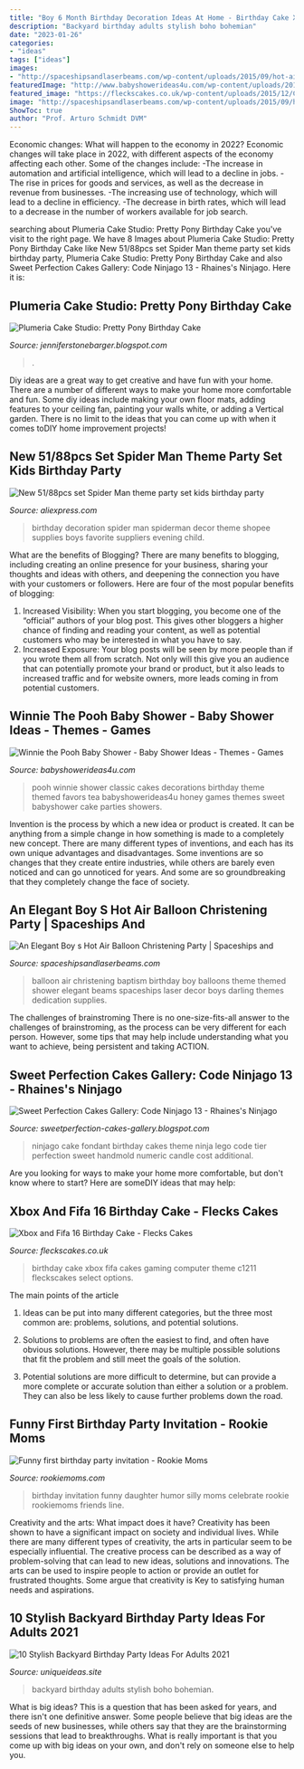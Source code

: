 ```yaml
---
title: "Boy 6 Month Birthday Decoration Ideas At Home - Birthday Cake Xbox Fifa Cakes Gaming Computer Theme C1211 Fleckscakes Select Options"
description: "Backyard birthday adults stylish boho bohemian"
date: "2023-01-26"
categories:
- "ideas"
tags: ["ideas"]
images:
- "http://spaceshipsandlaserbeams.com/wp-content/uploads/2015/09/hot-air-balloon-baptism-birthday-party-ideas.jpg"
featuredImage: "http://www.babyshowerideas4u.com/wp-content/uploads/2014/09/Winnie-the-Pooh-Baby-Shower.jpg"
featured_image: "https://fleckscakes.co.uk/wp-content/uploads/2015/12/C1211.jpg"
image: "http://spaceshipsandlaserbeams.com/wp-content/uploads/2015/09/hot-air-balloon-baptism-birthday-party-ideas.jpg"
ShowToc: true
author: "Prof. Arturo Schmidt DVM"
---
```



Economic changes: What will happen to the economy in 2022?
Economic changes will take place in 2022, with different aspects of the economy affecting each other. Some of the changes include: 
-The increase in automation and artificial intelligence, which will lead to a decline in jobs. 
-The rise in prices for goods and services, as well as the decrease in revenue from businesses. 
-The increasing use of technology, which will lead to a decline in efficiency. 
-The decrease in birth rates, which will lead to a decrease in the number of workers available for job search.

	

		
searching about Plumeria Cake Studio: Pretty Pony Birthday Cake you've visit to the right page. We have 8 Images about Plumeria Cake Studio: Pretty Pony Birthday Cake like New 51/88pcs set Spider Man theme party set kids birthday party, Plumeria Cake Studio: Pretty Pony Birthday Cake and also Sweet Perfection Cakes Gallery: Code Ninjago 13 - Rhaines&#039;s Ninjago. Here it is:
		
    
## Plumeria Cake Studio: Pretty Pony Birthday Cake

<img loading=lazy src="https://4.bp.blogspot.com/-qmiWel9OORQ/UQ9KqKGVLrI/AAAAAAAADSM/w7AatCNiUqE/s1600/101_5894.JPG" onerror="this.onerror=null;this.src='https://tse2.mm.bing.net/th?id=OIP.8NJVkFH36Sd3k5hExD8_ZAHaJ4&amp;pid=15.1';" alt="Plumeria Cake Studio: Pretty Pony Birthday Cake">

_Source: jenniferstonebarger.blogspot.com_

>. 

	

Diy ideas are a great way to get creative and have fun with your home. There are a number of different ways to make your home more comfortable and fun. Some diy ideas include making your own floor mats, adding features to your ceiling fan, painting your walls white, or adding a Vertical garden. There is no limit to the ideas that you can come up with when it comes toDIY home improvement projects!

    
## New 51/88pcs Set Spider Man Theme Party Set Kids Birthday Party

<img loading=lazy src="https://ae01.alicdn.com/kf/HTB1e_CFSpXXXXX4XVXXq6xXFXXXM/New-51-88pcs-set-Spider-Man-theme-party-set-kids-birthday-party-suppliers-child-Decoration-evening.jpg" onerror="this.onerror=null;this.src='https://tse1.mm.bing.net/th?id=OIP.goLVBe7PN8GQAk4Of0to5gHaGP&amp;pid=15.1';" alt="New 51/88pcs set Spider Man theme party set kids birthday party">

_Source: aliexpress.com_

>birthday decoration spider man spiderman decor theme shopee supplies boys favorite suppliers evening child. 

	

What are the benefits of Blogging?
There are many benefits to blogging, including creating an online presence for your business, sharing your thoughts and ideas with others, and deepening the connection you have with your customers or followers. Here are four of the most popular benefits of blogging: 
1. Increased Visibility: When you start blogging, you become one of the “official” authors of your blog post. This gives other bloggers a higher chance of finding and reading your content, as well as potential customers who may be interested in what you have to say. 
2. Increased Exposure: Your blog posts will be seen by more people than if you wrote them all from scratch. Not only will this give you an audience that can potentially promote your brand or product, but it also leads to increased traffic and for website owners, more leads coming in from potential customers. 

    
## Winnie The Pooh Baby Shower - Baby Shower Ideas - Themes - Games

<img loading=lazy src="http://www.babyshowerideas4u.com/wp-content/uploads/2014/09/Winnie-the-Pooh-Baby-Shower.jpg" onerror="this.onerror=null;this.src='https://tse1.mm.bing.net/th?id=OIP.dcZh02UvW_8aRfYnJsCgwgHaLH&amp;pid=15.1';" alt="Winnie the Pooh Baby Shower - Baby Shower Ideas - Themes - Games">

_Source: babyshowerideas4u.com_

>pooh winnie shower classic cakes decorations birthday theme themed favors tea babyshowerideas4u honey games themes sweet babyshower cake parties showers. 

	

Invention is the process by which a new idea or product is created. It can be anything from a simple change in how something is made to a completely new concept. There are many different types of inventions, and each has its own unique advantages and disadvantages. Some inventions are so changes that they create entire industries, while others are barely even noticed and can go unnoticed for years. And some are so groundbreaking that they completely change the face of society.

    
## An Elegant Boy S Hot Air Balloon Christening Party | Spaceships And

<img loading=lazy src="http://spaceshipsandlaserbeams.com/wp-content/uploads/2015/09/hot-air-balloon-baptism-birthday-party-ideas.jpg" onerror="this.onerror=null;this.src='https://tse3.mm.bing.net/th?id=OIP.NySdEvvy0tkptB6nB7vZpQHaLH&amp;pid=15.1';" alt="An Elegant Boy s Hot Air Balloon Christening Party | Spaceships and">

_Source: spaceshipsandlaserbeams.com_

>balloon air christening baptism birthday boy balloons theme themed shower elegant beams spaceships laser decor boys darling themes dedication supplies. 

	

The challenges of brainstroming
There is no one-size-fits-all answer to the challenges of brainstroming, as the process can be very different for each person. However, some tips that may help include understanding what you want to achieve, being persistent and taking ACTION.

    
## Sweet Perfection Cakes Gallery: Code Ninjago 13 - Rhaines&#039;s Ninjago

<img loading=lazy src="http://2.bp.blogspot.com/-xn5v3HE4US0/UtU17gVoO9I/AAAAAAAAD2Y/eJBO1vev3wg/s1600/13.jpg" onerror="this.onerror=null;this.src='https://tse3.mm.bing.net/th?id=OIP.CeveqmeRIM9VFuMfWOCKCgHaJ-&amp;pid=15.1';" alt="Sweet Perfection Cakes Gallery: Code Ninjago 13 - Rhaines&#039;s Ninjago">

_Source: sweetperfection-cakes-gallery.blogspot.com_

>ninjago cake fondant birthday cakes theme ninja lego code tier perfection sweet handmold numeric candle cost additional. 

	

Are you looking for ways to make your home more comfortable, but don't know where to start? Here are someDIY ideas that may help: 

    
## Xbox And Fifa 16 Birthday Cake - Flecks Cakes

<img loading=lazy src="https://fleckscakes.co.uk/wp-content/uploads/2015/12/C1211.jpg" onerror="this.onerror=null;this.src='https://tse3.mm.bing.net/th?id=OIP.1rJrYTINvG6X24mZ018CrAHaHa&amp;pid=15.1';" alt="Xbox and Fifa 16 Birthday Cake - Flecks Cakes">

_Source: fleckscakes.co.uk_

>birthday cake xbox fifa cakes gaming computer theme c1211 fleckscakes select options. 

	

The main points of the article
1. Ideas can be put into many different categories, but the three most common are: problems, solutions, and potential solutions.
2. Solutions to problems are often the easiest to find, and often have obvious solutions. However, there may be multiple possible solutions that fit the problem and still meet the goals of the solution.

3. Potential solutions are more difficult to determine, but can provide a more complete or accurate solution than either a solution or a problem. They can also be less likely to cause further problems down the road.

    
## Funny First Birthday Party Invitation - Rookie Moms

<img loading=lazy src="https://42e7xc172a051i7v1iyv99nn-wpengine.netdna-ssl.com/wp-content/uploads/2013/04/first-birthday.png" onerror="this.onerror=null;this.src='https://tse3.mm.bing.net/th?id=OIP.fVKLfO4BxmYS0URq4f3b4QHaJ5&amp;pid=15.1';" alt="Funny first birthday party invitation - Rookie Moms">

_Source: rookiemoms.com_

>birthday invitation funny daughter humor silly moms celebrate rookie rookiemoms friends line. 

	

Creativity and the arts: What impact does it have?
Creativity has been shown to have a significant impact on society and individual lives. While there are many different types of creativity, the arts in particular seem to be especially influential. The creative process can be described as a way of problem-solving that can lead to new ideas, solutions and innovations. The arts can be used to inspire people to action or provide an outlet for frustrated thoughts. Some argue that creativity is Key to satisfying human needs and aspirations.

    
## 10 Stylish Backyard Birthday Party Ideas For Adults 2021

<img loading=lazy src="https://www.uniqueideas.site/wp-content/uploads/a-bohemian-backyard-dinner-party-backyard-boho-and-dinners.jpg" onerror="this.onerror=null;this.src='https://tse1.mm.bing.net/th?id=OIP.8_NYwgyEHxO73Vr7WaGtUwHaLH&amp;pid=15.1';" alt="10 Stylish Backyard Birthday Party Ideas For Adults 2021">

_Source: uniqueideas.site_

>backyard birthday adults stylish boho bohemian. 

	

What is big ideas?
This is a question that has been asked for years, and there isn't one definitive answer. Some people believe that big ideas are the seeds of new businesses, while others say that they are the brainstorming sessions that lead to breakthroughs. What is really important is that you come up with big ideas on your own, and don't rely on someone else to help you.

